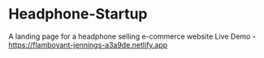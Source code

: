 # Headphone-Startup
A landing page for a headphone selling e-commerce website
Live Demo - https://flamboyant-jennings-a3a9de.netlify.app
